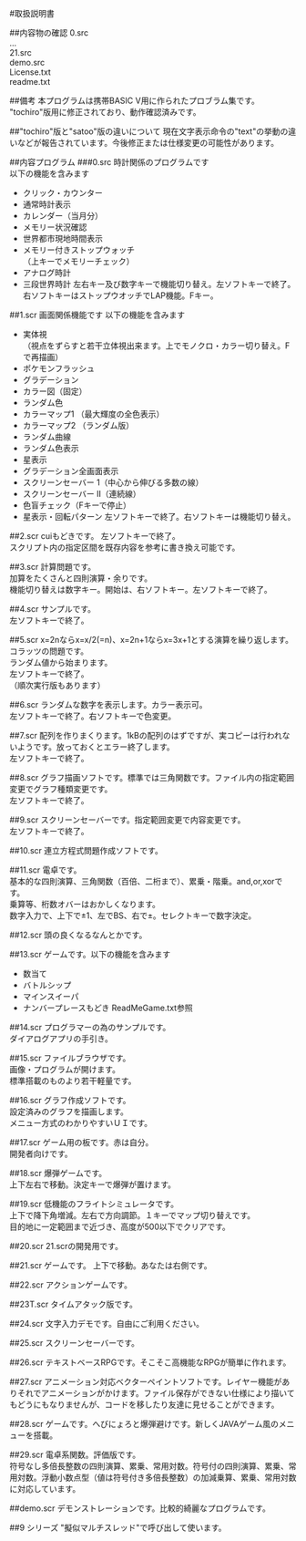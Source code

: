 #取扱説明書

##内容物の確認
0.src  
...  
21.src  
demo.src  
License.txt  
readme.txt  

##備考
本プログラムは携帯BASIC V用に作られたプロブラム集です。
"tochiro"版用に修正されており、動作確認済みです。


##"tochiro"版と"satoo"版の違いについて
現在文字表示命令の"text"の挙動の違いなどが報告されています。今後修正または仕様変更の可能性があります。


##内容プログラム
###0.src
時計関係のプログラムです  
以下の機能を含みます
* クリック・カウンター
* 通常時計表示
* カレンダー（当月分）
* メモリー状況確認
* 世界都市現地時間表示
* メモリー付きストップウォッチ  
（上キーでメモリーチェック）
* アナログ時計
* 三段世界時計
左右キー及び数字キーで機能切り替え。左ソフトキーで終了。右ソフトキーはストップウオッチでLAP機能。Fキー。

##1.scr
画面関係機能です
以下の機能を含みます
* 実体視  
 （視点をずらすと若干立体視出来ます。上でモノクロ・カラー切り替え。Fで再描画）
* ポケモンフラッシュ
* グラデーション
* カラー図（固定）
* ランダム色
* カラーマップ1 （最大輝度の全色表示）
* カラーマップ2 （ランダム版）
* ランダム曲線
* ランダム色表示
* 星表示
* グラデーション全画面表示
* スクリーンセーバー 1（中心から伸びる多数の線）
* スクリーンセーバー II（連続線）
* 色盲チェック（Fキーで停止）
* 星表示・回転パターン
 左ソフトキーで終了。右ソフトキーは機能切り替え。

##2.scr
cuiもどきです。 
左ソフトキーで終了。  
スクリプト内の指定区間を既存内容を参考に書き換え可能です。  

##3.scr
計算問題です。  
加算をたくさんと四則演算・余りです。  
機能切り替えは数字キー。開始は、右ソフトキー。左ソフトキーで終了。  

##4.scr
サンプルです。  
左ソフトキーで終了。  

##5.scr
x=2nならx=x/2(=n)、x=2n+1ならx=3x+1とする演算を繰り返します。コラッツの問題です。  
ランダム値から始まります。  
左ソフトキーで終了。  
（順次実行版もあります）  

##6.scr
ランダムな数字を表示します。カラー表示可。  
左ソフトキーで終了。右ソフトキーで色変更。  

##7.scr
配列を作りまくります。1kBの配列のはずですが、実コピーは行われないようです。放っておくとエラー終了します。  
左ソフトキーで終了。  

##8.scr
グラフ描画ソフトです。標準では三角関数です。ファイル内の指定範囲変更でグラフ種類変更です。  
左ソフトキーで終了。  

##9.scr
スクリーンセーバーです。指定範囲変更で内容変更です。  
左ソフトキーで終了。  

##10.scr
連立方程式問題作成ソフトです。  

##11.scr
電卓です。  
基本的な四則演算、三角関数（百倍、二桁まで）、累乗・階乗。and,or,xorです。  
乗算等、桁数オバーはおかしくなります。  
数字入力で、上下で±1、左でBS、右で±。セレクトキーで数字決定。  

##12.scr
頭の良くなるなんとかです。

##13.scr
ゲームです。以下の機能を含みます
* 数当て
* バトルシップ
* マインスイーパ
* ナンバープレースもどき
ReadMeGame.txt参照

##14.scr
プログラマーの為のサンプルです。  
ダイアログアプリの手引き。  

##15.scr
ファイルブラウザです。  
画像・プログラムが開けます。  
標準搭載のものより若干軽量です。  

##16.scr
グラフ作成ソフトです。  
設定済みのグラフを描画します。  
メニュー方式のわかりやすいＵＩです。  

##17.scr
ゲーム用の板です。赤は自分。  
開発者向けです。  

##18.scr
爆弾ゲームです。  
上下左右で移動。決定キーで爆弾が置けます。  

##19.scr
低機能のフライトシミュレータです。  
上下で降下角増減。左右で方向調節。１キーでマップ切り替えです。  
目的地に一定範囲まで近づき、高度が500以下でクリアです。  

##20.scr
21.scrの開発用です。

##21.scr
ゲームです。
上下で移動。あなたは右側です。

##22.scr
アクションゲームです。

##23T.scr
タイムアタック版です。

##24.scr
文字入力デモです。自由にご利用ください。

##25.scr
スクリーンセーバーです。

##26.scr
テキストベースRPGです。そこそこ高機能なRPGが簡単に作れます。

##27.scr
アニメーション対応ベクターペイントソフトです。レイヤー機能がありそれでアニメーションがかけます。ファイル保存ができない仕様により描いてもどうにもなりませんが、コードを移したり友達に見せることができます。

##28.scr
ゲームです。へびにょろと爆弾避けです。新しくJAVAゲーム風のメニューを搭載。

##29.scr
電卓系関数。評価版です。  
符号なし多倍長整数の四則演算、累乗、常用対数。符号付の四則演算、累乗、常用対数。浮動小数点型（値は符号付き多倍長整数）の加減乗算、累乗、常用対数に対応しています。

##demo.scr
デモンストレーションです。比較的綺麗なプログラムです。

##9 シリーズ
"擬似マルチスレッド"で呼び出して使います。
